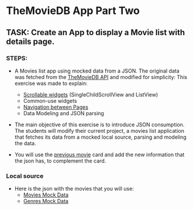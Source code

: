 # TheMovieDB App Part Two

## TASK: Create an App to display a Movie list with details page.

### STEPS:
 
- A Movies list app using mocked data from a JSON. The original data was fetched from the [TheMovieDB API](https://developer.themoviedb.org/reference/intro/getting-started) and modified for simplicity: This exercise was made to explain:
  - [Scrollable widgets](https://drive.google.com/drive/folders/1WDI13a02YHJ65opd5Fsdgx61lyhfHHSU?usp=drive_link) (SingleChildScrollView and ListView)
  - Common-use widgets
  - [Navigation between Pages](https://drive.google.com/drive/folders/10San6cz5vUtfmyjH7Ywo7OctRIs93hhK?usp=drive_link)
  - Data Modeling and JSON parsing

- The main objective of this exercise is to introduce JSON consumption. The students will modify their current project, a movies list application that fetches its data from a mocked local source, parsing and modeling the data.

- You will use the [previous movie](https://docs.google.com/document/d/1QwhzSIIW8qr0C01PmJQGrxAUqIVOFKO-/edit) card and add the new information that the json has, to complement the card.

### Local source

- Here is the json with the movies that you will use:
  - [Movies Mock Data](https://test.com)
  - [Genres Mock Data](https://test.com)
